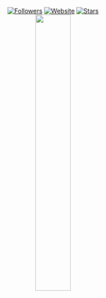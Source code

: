 <p align=center>  
  <a href="https://github.com/lootings?tab=followers"><img alt="Followers" src="https://img.shields.io/github/followers/lootings?style=for-the-badge&logoColor=ffffff&labelColor=000000&color=000000"></a>
 <a href="https://jamari-is.gay"><img alt="Website" src="https://img.shields.io/website?up_message=jamari-is.gay%20is%20up&up_color=000000&down_message=sobs.lol%20is%20down&down_color=FF0000&url=https%3A%2F%2Fsobs.lol&style=for-the-badge&labelColor=000000"></a>
  <a href="https://github.com/lootings?tab=stars"><img alt="Stars" src="https://img.shields.io/github/stars/lootings?style=for-the-badge&logoColor=ffffff&labelColor=000000&color=000000"></a>
 <br>  
  <a href="https://t.me/thefting"><img src="https://api.status.gg/telegram/5797935477?width=300&theme%5Bbackground%5D%5Bprimary%5D=000000&theme%5Bbackground%5D%5Bsecondary%5D=000000&theme%5Btext%5D%5Bprimary%5D=ffffff&theme%5Btext%5D%5Bsecondary%5D=ffffff&theme%5Bseparator%5D=ffffff&theme%5Blogo%5D=000000&border%5Bcolor%5D=6b6b6b00" width=40%></a>
</p>
